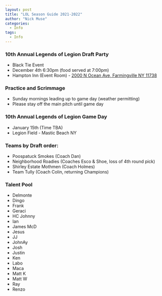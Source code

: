 ```yaml
---
layout: post
title: "LOL Season Guide 2021-2022"
author: "Nick Muse"
categories:
  - Info
tags:
  - Info
---
```


### 10th Annual Legends of Legion Draft Party
- Black Tie Event
- December 4th 6:30pm (food served at 7:00pm)
- Hampton Inn (Event Room) - [2000 N Ocean Ave, Farmingville NY 11738](https://www.google.com/maps/place/2000+N+Ocean+Ave,+Farmingville,+NY+11738/@40.8244791,-73.0239913,17z/data=!3m1!4b1!4m5!3m4!1s0x89e8463c6f139411:0x657b3a02bcc80177!8m2!3d40.8244751!4d-73.0218026)

### Practice and Scrimmage
- Sunday mornings leading up to game day (weather permitting)
- Please stay off the main pitch until game day

### 10th Annual Legends of Legion Game Day
- January 15th (Time TBA)
- Legion Field - Mastic Beach NY

### Teams by Draft order:
- Poospatuck Smokes (Coach Dan)
- Neighborhood Roadies (Coaches Esco & Shoe, loss of 4th round pick)
- Shirley Estate Mothmen (Coach Holmes)
- Team Tully (Coach Colin, returning Champions)

### Talent Pool
- Delmonte
- Dingo
- Frank
- Geraci
- HC Johnny
- Ian
- James McD
- Jesus
- JJ
- JohnAy
- Josh
- Justin
- Ken
- Labo
- Maca
- Matt K
- Matt W
- Ray
- Renzo
